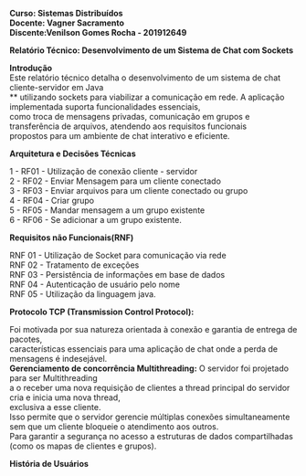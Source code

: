 **Curso: Sistemas Distribuídos**<br>
**Docente: Vagner Sacramento**<br>
**Discente:Venilson Gomes Rocha - 201912649**


**Relatório Técnico: Desenvolvimento de um Sistema de Chat com Sockets**


**Introdução**<br>
Este relatório técnico detalha o desenvolvimento de um sistema de chat cliente-servidor em Java<br>**
utilizando sockets para viabilizar a comunicação em rede. A aplicação implementada suporta funcionalidades essenciais,<br>
como troca de mensagens privadas, comunicação em grupos e transferência de arquivos, atendendo aos requisitos funcionais<br>
propostos para um ambiente de chat interativo e eficiente.

**Arquitetura e Decisões Técnicas**

1 - RF01 - Utilização de conexão cliente - servidor<br>
2 - RF02 - Enviar Mensagem para um cliente conectado<br>
3 - RF03 - Enviar arquivos para um cliente conectado ou grupo<br>
4 - RF04 - Criar grupo<br>
5 - RF05 -  Mandar mensagem a um grupo existente<br>
6 - RF06 - Se adicionar a um grupo existente.<br>

**Requisitos não Funcionais(RNF)**

RNF 01 -  Utilização de Socket para comunicação via rede<br>
RNF 02 - Tratamento de exceções<br>
RNF 03 -  Persistência de informações em base de dados<br>
RNF 04 - Autenticação de usuário pelo nome<br>
RNF 05 - Utilização da linguagem java.<br>

**Protocolo TCP (Transmission Control Protocol):** 

Foi motivada por sua natureza orientada à conexão e garantia de entrega de pacotes,<br>
características essenciais para uma aplicação de chat onde a perda de mensagens é indesejável.<br>
**Gerenciamento de concorrência Multithreading:** O servidor foi projetado para ser Multithreading <br>
a o receber uma nova requisição de clientes a thread principal do servidor cria e inicia uma nova thread, <br>
exclusiva a esse cliente.<br>
Isso permite que o servidor gerencie múltiplas conexões simultaneamente sem que um cliente bloqueie o atendimento aos outros.<br>
Para garantir a segurança no acesso a estruturas de dados compartilhadas (como os mapas de clientes e grupos).

**História de Usuários**




